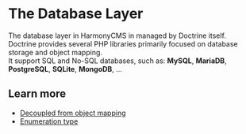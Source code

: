 # The Database Layer

The database layer in HarmonyCMS in managed by Doctrine itself.   
Doctrine provides several PHP libraries primarily focused on database storage and object mapping.  
It support SQL and No-SQL databases, such as: **MySQL**, **MariaDB**, **PostgreSQL**, **SQLite**, **MongoDB**, ...

## Learn more

* [Decoupled from object mapping](decoupled-from-object-mapping.md)
* [Enumeration type](enumeration-type.md)



